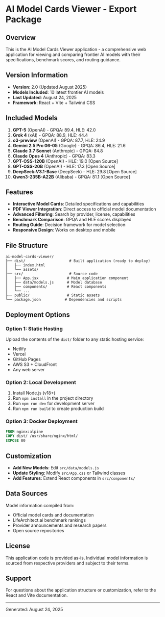 # AI Model Cards Viewer - Export Package

## Overview
This is the AI Model Cards Viewer application - a comprehensive web application for viewing and comparing frontier AI models with their specifications, benchmark scores, and routing guidance.

## Version Information
- **Version**: 2.0 (Updated August 2025)
- **Models Included**: 10 latest frontier AI models
- **Last Updated**: August 24, 2025
- **Framework**: React + Vite + Tailwind CSS

## Included Models
1. **GPT-5** (OpenAI) - GPQA: 89.4, HLE: 42.0
2. **Grok 4** (xAI) - GPQA: 88.9, HLE: 44.4
3. **o3-preview** (OpenAI) - GPQA: 87.7, HLE: 24.9
4. **Gemini 2.5 Pro 06-05** (Google) - GPQA: 86.4, HLE: 21.6
5. **Claude 3.7 Sonnet** (Anthropic) - GPQA: 84.8
6. **Claude Opus 4** (Anthropic) - GPQA: 83.3
7. **GPT-OSS-120B** (OpenAI) - HLE: 19.0 [Open Source]
8. **GPT-OSS-20B** (OpenAI) - HLE: 17.3 [Open Source]
9. **DeepSeek-V3.1-Base** (DeepSeek) - HLE: 29.8 [Open Source]
10. **Qwen3-235B-A22B** (Alibaba) - GPQA: 81.1 [Open Source]

## Features
- **Interactive Model Cards**: Detailed specifications and capabilities
- **PDF Viewer Integration**: Direct access to official model documentation
- **Advanced Filtering**: Search by provider, license, capabilities
- **Benchmark Comparison**: GPQA and HLE scores displayed
- **Routing Guide**: Decision framework for model selection
- **Responsive Design**: Works on desktop and mobile

## File Structure
```
ai-model-cards-viewer/
├── dist/                    # Built application (ready to deploy)
│   ├── index.html
│   └── assets/
├── src/                     # Source code
│   ├── App.jsx             # Main application component
│   ├── data/models.js      # Model database
│   ├── components/         # React components
│   └── ...
├── public/                 # Static assets
└── package.json           # Dependencies and scripts
```

## Deployment Options

### Option 1: Static Hosting
Upload the contents of the `dist/` folder to any static hosting service:
- Netlify
- Vercel
- GitHub Pages
- AWS S3 + CloudFront
- Any web server

### Option 2: Local Development
1. Install Node.js (v18+)
2. Run `npm install` in the project directory
3. Run `npm run dev` for development server
4. Run `npm run build` to create production build

### Option 3: Docker Deployment
```dockerfile
FROM nginx:alpine
COPY dist/ /usr/share/nginx/html/
EXPOSE 80
```

## Customization
- **Add New Models**: Edit `src/data/models.js`
- **Update Styling**: Modify `src/App.css` or Tailwind classes
- **Add Features**: Extend React components in `src/components/`

## Data Sources
Model information compiled from:
- Official model cards and documentation
- LifeArchitect.ai benchmark rankings
- Provider announcements and research papers
- Open source repositories

## License
This application code is provided as-is. Individual model information is sourced from respective providers and subject to their terms.

## Support
For questions about the application structure or customization, refer to the React and Vite documentation.

---
Generated: August 24, 2025

